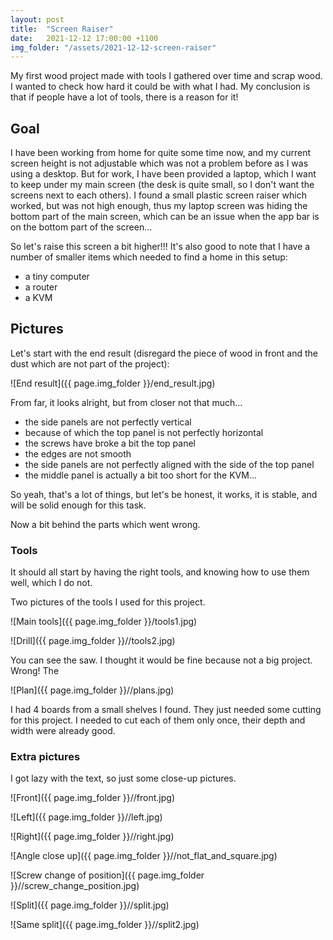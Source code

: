 ```yaml
---
layout: post
title:  "Screen Raiser"
date:   2021-12-12 17:00:00 +1100
img_folder: "/assets/2021-12-12-screen-raiser"
---
```


My first wood project made with tools I gathered over time and scrap wood. I wanted to check how hard it could be with
what I had. My conclusion is that if people have a lot of tools, there is a reason for it!

## Goal

I have been working from home for quite some time now, and my current screen height is not adjustable which was not a
problem before as I was using a desktop. But for work, I have been provided a laptop, which I want to keep
under my main screen (the desk is quite small, so I don't want the screens next to each others).
I found a small plastic screen raiser which worked, but was not high enough, thus my laptop screen was hiding the bottom
part of the main screen, which can be an issue when the app bar is on the bottom part of the screen...

So let's raise this screen a bit higher!!!
It's also good to note that I have a number of smaller items which needed to find a home in this setup:

- a tiny computer
- a router
- a KVM

## Pictures

Let's start with the end result (disregard the piece of wood in front and the dust which are not part of the project):

![End result]({{ page.img_folder }}/end_result.jpg)

From far, it looks alright, but from closer not that much...

- the side panels are not perfectly vertical
- because of which the top panel is not perfectly horizontal
- the screws have broke a bit the top panel
- the edges are not smooth
- the side panels are not perfectly aligned with the side of the top panel
- the middle panel is actually a bit too short for the KVM...

So yeah, that's a lot of things, but let's be honest, it works, it is stable, and will be solid enough for this task.

Now a bit behind the parts which went wrong.

### Tools

It should all start by having the right tools, and knowing how to use them well, which I do not.

Two pictures of the tools I used for this project.

![Main tools]({{ page.img_folder }}/tools1.jpg)

![Drill]({{ page.img_folder }}//tools2.jpg)

You can see the saw. I thought it would be fine because not a big project. Wrong!
The

![Plan]({{ page.img_folder }}//plans.jpg)

I had 4 boards from a small shelves I found. They just needed some cutting for this project.
I needed to cut each of them only once, their depth and width were already good.

### Extra pictures

I got lazy with the text, so just some close-up pictures.

![Front]({{ page.img_folder }}//front.jpg)

![Left]({{ page.img_folder }}//left.jpg)

![Right]({{ page.img_folder }}//right.jpg)

![Angle close up]({{ page.img_folder }}//not_flat_and_square.jpg)

![Screw change of position]({{ page.img_folder }}//screw_change_position.jpg)

![Split]({{ page.img_folder }}//split.jpg)

![Same split]({{ page.img_folder }}//split2.jpg)
